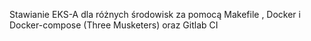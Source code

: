 Stawianie EKS-A dla różnych środowisk za pomocą Makefile , Docker i Docker-compose (Three Musketers) oraz Gitlab CI